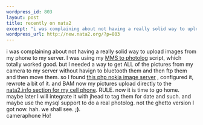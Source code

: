 ```yaml
--- 
wordpress_id: 803
layout: post
title: recently on nata2
excerpt: "i was complaining about not having a really solid way to upload images from my phone to my server. I was using my MMS to photolog script, which totally worked good. but I needed a way to get ALL of the pictures from my camera to my server without havign to bluetooth them and then ftp them and then move them. so I found "
wordpress_url: http://new.nata2.org/?p=803
---
```

i was complaining about not having a really solid way to upload images from my phone to my server. I was using my <a href="http://nata2.info/?path=code%2Fmms2blog">MMS to photolog</a> script, which totally worked good. but I needed a way to get ALL of the pictures from my camera to my server without havign to bluetooth them and then ftp them and then move them. so I found <a href="http://www.mylesgrant.com/braindump/older/2004/02/18/php_nokia_image_upload_server_02_release.html">this php nokia image server</a> , configured it, rewrote a bit of it. and BAM now my pictures upload directly to the <a href="http://nata2.info/?path=pictures%2Fmisc%2Fphone_camera%2Fnokia_6600">nata2.info section for my cell phone</a>. RULE. now it is time to go home. maybe later I will integrate it with jhead to tag them for date and such. and maybe use the mysql support to do a real photolog. not the ghetto version I got now. hah. we shall see. <b>;)</b>. <br/>cameraphone Ho!
